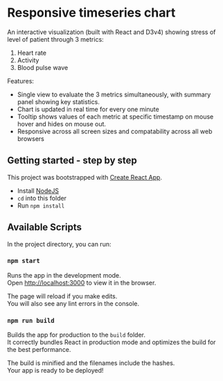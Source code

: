 # Responsive timeseries chart

An interactive visualization (built with React and D3v4) showing stress of level of patient through 3 metrics:
1. Heart rate
2. Activity
3. Blood pulse wave

Features:
 - Single view to evaluate the 3 metrics simultaneously, with summary panel showing key statistics.
 - Chart is updated in real time for every one minute
 - Tooltip shows values of each metric at specific timestamp on mouse hover and hides on mouse out.
 - Responsive across all screen sizes and compatability across all web browsers

## Getting started - step by step

This project was bootstrapped with [Create React App](https://github.com/facebook/create-react-app).

- Install [NodeJS](https://nodejs.org/en/)
- `cd` into this folder
- Run `npm install`

## Available Scripts

In the project directory, you can run:

### `npm start`

Runs the app in the development mode.<br />
Open [http://localhost:3000](http://localhost:3000) to view it in the browser.

The page will reload if you make edits.<br />
You will also see any lint errors in the console.

### `npm run build`

Builds the app for production to the `build` folder.<br />
It correctly bundles React in production mode and optimizes the build for the best performance.

The build is minified and the filenames include the hashes.<br />
Your app is ready to be deployed!